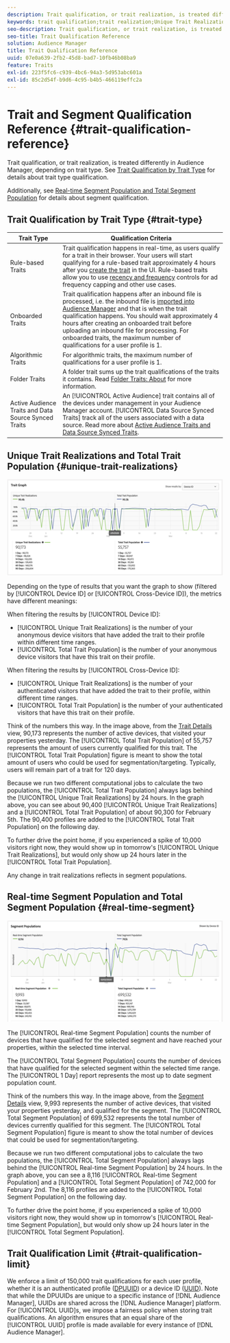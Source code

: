 ```yaml
---
description: Trait qualification, or trait realization, is treated differently in Audience Manager, depending on trait type. See the table below for detailed information on trait qualification.
keywords: trait qualification;trait realization;Unique Trait Realizations;UTR;Total Trait Population;TTP
seo-description: Trait qualification, or trait realization, is treated differently in Audience Manager, depending on trait type. See the table below for detailed information on trait qualification.
seo-title: Trait Qualification Reference
solution: Audience Manager
title: Trait Qualification Reference
uuid: 07e0a639-2fb2-45d8-bad7-10fb46b08ba9
feature: Traits
exl-id: 223f5fc6-c939-4bc6-94a3-5d953abc601a
exl-id: 85c2d54f-b9d6-4c95-b4b5-466119effc2a
---
```

# Trait and Segment Qualification Reference {#trait-qualification-reference}

Trait qualification, or trait realization, is treated differently in Audience Manager, depending on trait type. See [Trait Qualification by Trait Type](#trait-type) for details about trait type qualification.

Additionally, see [Real-time Segment Population and Total Segment Population](#real-time-segment) for details about segment qualification.



## Trait Qualification by Trait Type {#trait-type}

|Trait Type | Qualification Criteria|
|---|---|
|Rule-based Traits | Trait qualification happens in real-time, as users qualify for a trait in their browser. Your users will start qualifying for a rule-based trait approximately 4 hours after you [create the trait](create-onboarded-rule-based-traits.md#create-rules-based-or-onboarded-traits) in the UI. Rule-based traits allow you to use [recency and frequency](../segments/recency-and-frequency.md) controls for ad frequency capping and other use cases.|
|Onboarded Traits | Trait qualification happens after an inbound file is processed, i.e. the inbound file is [imported into Audience Manager](../../faq/faq-inbound-data-ingestion.md) and that is when the trait qualification happens. You should wait approximately 4 hours after creating an onboarded trait before uploading an inbound file for processing. For onboarded traits, the maximum number of qualifications for a user profile is 1. |
|Algorithmic Traits | For algorithmic traits, the maximum number of qualifications for a user profile is 1.|
|Folder Traits | A folder trait sums up the trait qualifications of the traits it contains. Read [Folder Traits: About](about-folder-traits.md) for more information. |
|Active Audience Traits and Data Source Synced Traits | An [!UICONTROL Active Audience] trait contains all of the devices under management in your Audience Manager account. [!UICONTROL Data Source Synced Traits] track all of the users associated with a data source. Read more about [Active Audience Traits and Data Source Synced Traits](client-activity-synced-audience-traits.md).|

## Unique Trait Realizations and Total Trait Population {#unique-trait-realizations}

![unique-trait-realization](assets/trait-graph.png)

Depending on the type of results that you want the graph to show (filtered by [!UICONTROL Device ID] or [!UICONTROL Cross-Device ID]), the metrics have different meanings:

When filtering the results by [!UICONTROL Device ID]:

* [!UICONTROL Unique Trait Realizations] is the number of your anonymous device visitors that have added the trait to their profile within different time ranges.
* [!UICONTROL Total Trait Population] is the number of your anonymous device visitors that have this trait on their profile.

When filtering the results by [!UICONTROL Cross-Device ID]:

* [!UICONTROL Unique Trait Realizations] is the number of your authenticated visitors that have added the trait to their profile, within different time ranges.
* [!UICONTROL Total Trait Population] is the number of your authenticated visitors that have this trait on their profile.

Think of the numbers this way. In the image above, from the [Trait Details](../../features/traits/trait-details-page.md) view, 90,173 represents the number of active devices, that visited your properties yesterday. The [!UICONTROL Total Trait Population] of 55,757 represents the amount of users currently qualified for this trait. The [!UICONTROL Total Trait Population] figure is meant to show the total amount of users who could be used for segmentation/targeting. Typically, users will remain part of a trait for 120 days.

Because we run two different computational jobs to calculate the two populations, the [!UICONTROL Total Trait Population] always lags behind the [!UICONTROL Unique Trait Realizations] by 24 hours. In the graph above, you can see about 90,400 [!UICONTROL Unique Trait Realizations] and a [!UICONTROL Total Trait Population] of about 90,300 for February 5th. The 90,400 profiles are added to the [!UICONTROL Total Trait Population] on the following day.

To further drive the point home, if you experienced a spike of 10,000 visitors right now, they would show up in tomorrow's [!UICONTROL Unique Trait Realizations], but would only show up 24 hours later in the [!UICONTROL Total Trait Population].

Any change in trait realizations reflects in segment populations.

## Real-time Segment Population and Total Segment Population {#real-time-segment}

![unique-trait-realization](assets/segment-graph.png)

The [!UICONTROL Real-time Segment Population] counts the number of devices that have qualified for the selected segment and have reached your properties, within the selected time interval.

The [!UICONTROL Total Segment Population] counts the number of devices that have qualified for the selected segment within the selected time range. The [!UICONTROL 1 Day] report represents the most up to date segment population count.

Think of the numbers this way. In the image above, from the [Segment Details](../../features/segments/segment-summary-view.md) view, 9,993 represents the number of active devices, that visited your properties yesterday, and qualified for the segment. The [!UICONTROL Total Segment Population] of 699,532 represents the total number of devices currently qualified for this segment. The [!UICONTROL Total Segment Population] figure is meant to show the total number of devices that could be used for segmentation/targeting.

Because we run two different computational jobs to calculate the two populations, the [!UICONTROL Total Segment Population] always lags behind the [!UICONTROL Real-time Segment Population] by 24 hours. In the graph above, you can see a 8,116 [!UICONTROL Real-time Segment Population] and a [!UICONTROL Total Segment Population] of 742,000 for February 2nd. The 8,116 profiles are added to the [!UICONTROL Total Segment Population] on the following day.

To further drive the point home, if you experienced a spike of 10,000 visitors right now, they would show up in tomorrow's [!UICONTROL Real-time Segment Population], but would only show up 24 hours later in the [!UICONTROL Total Segment Population].

## Trait Qualification Limit {#trait-qualification-limit}

We enforce a limit of 150,000 trait qualifications for each user profile, whether it is an authenticated profile ([DPUUID](../../reference/ids-in-aam.md)) or a device ID ([UUID](../../reference/ids-in-aam.md)). Note that while the DPUUIDs are unique to a specific instance of [!DNL Audience Manager], UUIDs are shared across the [!DNL Audience Manager] platform. For [!UICONTROL UUID]s, we impose a fairness policy when storing trait qualifications. An algorithm ensures that an equal share of the [!UICONTROL UUID] profile is made available for every instance of [!DNL Audience Manager].
